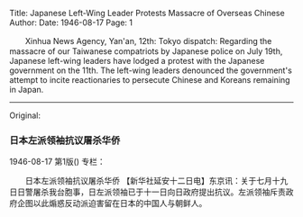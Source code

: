 Title: Japanese Left-Wing Leader Protests Massacre of Overseas Chinese
Author:
Date: 1946-08-17
Page: 1

　　Xinhua News Agency, Yan'an, 12th: Tokyo dispatch: Regarding the massacre of our Taiwanese compatriots by Japanese police on July 19th, Japanese left-wing leaders have lodged a protest with the Japanese government on the 11th. The left-wing leaders denounced the government's attempt to incite reactionaries to persecute Chinese and Koreans remaining in Japan.



<hr /> 

Original: 


### 日本左派领袖抗议屠杀华侨

1946-08-17
第1版()
专栏：

　　日本左派领袖抗议屠杀华侨
    【新华社延安十二日电】东京讯：关于七月十九日日警屠杀我台胞事，日左派领袖已于十一日向日政府提出抗议。左派领袖斥责政府企图以此煽惑反动派迫害留在日本的中国人与朝鲜人。
